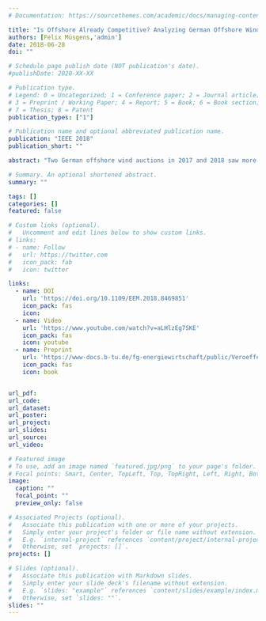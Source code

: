 ```yaml
---
# Documentation: https://sourcethemes.com/academic/docs/managing-content/

title: "Is Offshore Already Competitive? Analyzing German Offshore Wind Auctions"
authors: [Felix Müsgens,'admin']
date: 2018-06-28
doi: ""

# Schedule page publish date (NOT publication's date).
#publishDate: 2020-XX-XX

# Publication type.
# Legend: 0 = Uncategorized; 1 = Conference paper; 2 = Journal article;
# 3 = Preprint / Working Paper; 4 = Report; 5 = Book; 6 = Book section;
# 7 = Thesis; 8 = Patent
publication_types: ["1"]

# Publication name and optional abbreviated publication name.
publication: "IEEE 2018"
publication_short: ""

abstract: "Two German offshore wind auctions in 2017 and 2018 saw more than 50% of winning capacity with “zero bids”. The nature of these surprisingly low bids is, however, not yet clear. In our paper, we discuss four hypotheses for possible causes for the auction results: (i) the bids are expected to be profitable due to market development and technological progress, (ii) bids can be perceived as “options to build” that can be realized if projects are profitable, (iii) bids are adjusted to secure grid access, and (iv) other long term reasons not primarily driven by the profitability of the winning bids. Our results suggest that there is evidence for all hypotheses to influence the decision making of auction bidders. In fact, we suggest to see the four hypothesis as cumulative value components, which reveal the true value of winning the auction at “zero cost” in aggregate."

# Summary. An optional shortened abstract.
summary: ""

tags: []
categories: []
featured: false

# Custom links (optional).
#   Uncomment and edit lines below to show custom links.
# links:
# - name: Follow
#   url: https://twitter.com
#   icon_pack: fab
#   icon: twitter

links:
  - name: DOI
    url: 'https://doi.org/10.1109/EEM.2018.8469851'
    icon_pack: fas
    icon:
  - name: Video
    url: 'https://www.youtube.com/watch?v=aLHlzEg7SKE'
    icon_pack: fas
    icon: youtube
  - name: Preprint
    url: 'https://www-docs.b-tu.de/fg-energiewirtschaft/public/Veroeffentlichungen/WorkingPaper/2018_Analyzing%20German%20Offshore%20Wind%20Auctions_M%C3%BCsgens_Riepin.pdf'
    icon_pack: fas
    icon: book


url_pdf: 
url_code: 
url_dataset:
url_poster:
url_project:
url_slides:
url_source:
url_video:

# Featured image
# To use, add an image named `featured.jpg/png` to your page's folder. 
# Focal points: Smart, Center, TopLeft, Top, TopRight, Left, Right, BottomLeft, Bottom, BottomRight.
image:
  caption: ""
  focal_point: ""
  preview_only: false

# Associated Projects (optional).
#   Associate this publication with one or more of your projects.
#   Simply enter your project's folder or file name without extension.
#   E.g. `internal-project` references `content/project/internal-project/index.md`.
#   Otherwise, set `projects: []`.
projects: []

# Slides (optional).
#   Associate this publication with Markdown slides.
#   Simply enter your slide deck's filename without extension.
#   E.g. `slides: "example"` references `content/slides/example/index.md`.
#   Otherwise, set `slides: ""`.
slides: ""
---
```

